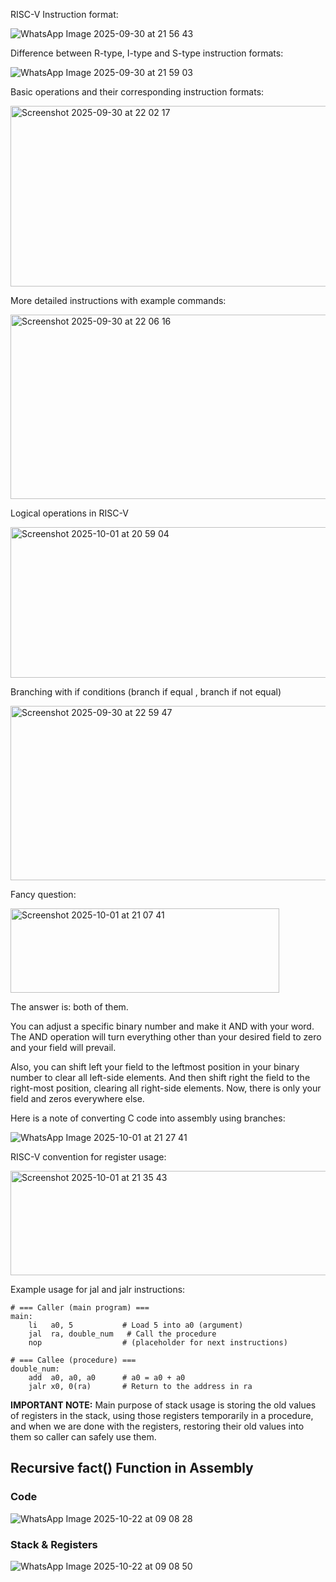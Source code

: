 RISC-V Instruction format:

![WhatsApp Image 2025-09-30 at 21 56 43](https://github.com/user-attachments/assets/d03b08be-4ad4-4dc7-a330-2fe60e6cd782)

Difference between R-type, I-type and S-type instruction formats:

![WhatsApp Image 2025-09-30 at 21 59 03](https://github.com/user-attachments/assets/e02b662a-5d6b-446b-bae6-2595da63b709)

Basic operations and their corresponding instruction formats:

<img width="738" height="289" alt="Screenshot 2025-09-30 at 22 02 17" src="https://github.com/user-attachments/assets/3bfd22d7-7549-4554-bb08-4494ef4e76d9" />

More detailed instructions with example commands:

<img width="774" height="295" alt="Screenshot 2025-09-30 at 22 06 16" src="https://github.com/user-attachments/assets/f70f2b63-4ffc-4c3e-9558-14d85eaf1031" />

Logical operations in RISC-V

<img width="721" height="241" alt="Screenshot 2025-10-01 at 20 59 04" src="https://github.com/user-attachments/assets/aea6589a-b852-4ce4-8343-5d36b16c6dce" />

Branching with if conditions (branch if equal , branch if not equal)

<img width="731" height="279" alt="Screenshot 2025-09-30 at 22 59 47" src="https://github.com/user-attachments/assets/d9cee3f2-f4f1-4d6c-8e3c-885f0f68edda" />

Fancy question:

<img width="430" height="135" alt="Screenshot 2025-10-01 at 21 07 41" src="https://github.com/user-attachments/assets/6fe47723-2da1-4675-93c3-16c42752c9b3" />

The answer is: both of them.

You can adjust a specific binary number and make it AND with your word. The AND operation will turn everything other than your desired field to zero and your field will prevail.

Also, you can shift left your field to the leftmost position in your binary number to clear all left-side elements. And then shift right the field to the right-most position, clearing all right-side elements. Now, there is only your field and zeros everywhere else.

Here is a note of converting C code into assembly using branches:

![WhatsApp Image 2025-10-01 at 21 27 41](https://github.com/user-attachments/assets/007254b3-72f4-42d2-bb98-1cc76c2c2c26)

RISC-V convention for register usage:

<img width="683" height="167" alt="Screenshot 2025-10-01 at 21 35 43" src="https://github.com/user-attachments/assets/9db063a2-20ee-4b8e-83e9-c7ea188dc4f8" />

Example usage for jal and jalr instructions:

```assembly
# === Caller (main program) ===
main:
    li   a0, 5           # Load 5 into a0 (argument)
    jal  ra, double_num   # Call the procedure
    nop                  # (placeholder for next instructions)
    
# === Callee (procedure) ===
double_num:
    add  a0, a0, a0      # a0 = a0 + a0
    jalr x0, 0(ra)       # Return to the address in ra
```

**IMPORTANT NOTE:** Main purpose of stack usage is storing the old values of registers in the stack, using those registers temporarily in a procedure, and when we are done with the registers, restoring their old values into them so caller can safely use them.


## Recursive fact() Function in Assembly
### Code
![WhatsApp Image 2025-10-22 at 09 08 28](https://github.com/user-attachments/assets/67c20649-1e05-43b7-8e87-474e54622fda)

### Stack & Registers
![WhatsApp Image 2025-10-22 at 09 08 50](https://github.com/user-attachments/assets/f588cd3b-c372-4e7c-930b-920dd9b553fd)
